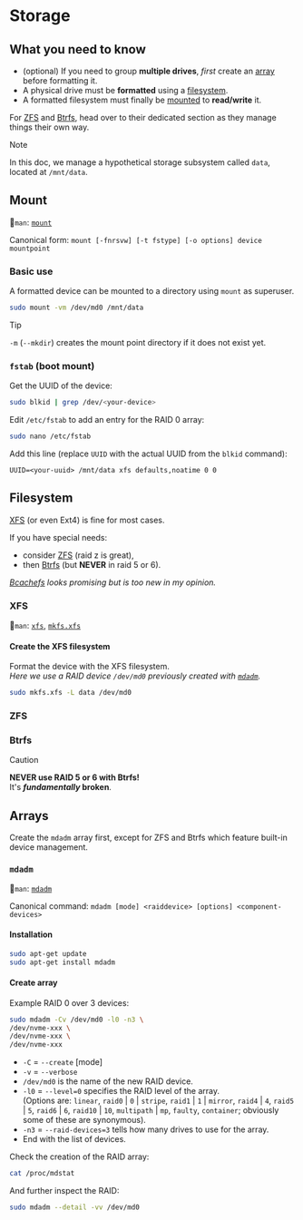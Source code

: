 # Storage

## What you need to know

- (optional) If you need to group **multiple drives**, *first* create an [array](#arrays) before formatting it.
- A physical drive must be **formatted** using a [filesystem](#filesystem).
- A formatted filesystem must finally be [mounted](#mount) to **read/write** it.

For [ZFS](#zfs) and [Btrfs](#btrfs), head over to their dedicated section as they manage things their own way.

> [!Note]
> In this doc, we manage a hypothetical storage subsystem called `data`, located at `/mnt/data`.




## Mount

📘`man`: [`mount`][man-mount]

Canonical form: `mount [-fnrsvw] [-t fstype] [-o options] device mountpoint`



### Basic use

A formatted device can be mounted to a directory using `mount` as superuser.

```bash
sudo mount -vm /dev/md0 /mnt/data
```

> [!Tip]
> `-m` (`--mkdir`) creates the mount point directory if it does not exist yet.

### `fstab` (boot mount)

Get the UUID of the device:

```bash
sudo blkid | grep /dev/<your-device>
```

Edit `/etc/fstab` to add an entry for the RAID 0 array:

```bash
sudo nano /etc/fstab
```

Add this line (replace `UUID` with the actual UUID from the `blkid` command):

```fstab
UUID=<your-uuid> /mnt/data xfs defaults,noatime 0 0
```













## Filesystem

[XFS](#xfs) (or even Ext4) is fine for most cases.

If you have special needs:
- consider [ZFS](#zfs) (raid z is great),
- then [Btrfs](#btrfs) (but **NEVER** in raid 5 or 6).  

*[Bcachefs](https://bcachefs.org/) looks promising but is too new in my opinion.*




### XFS

📘`man`: [`xfs`][man-xfs], [`mkfs.xfs`][man-mkfs.xfs]



#### Create the XFS filesystem

Format the device with the XFS filesystem.  
*Here we use a RAID device `/dev/md0` previously created with [`mdadm`](#mdadm).*

```bash
sudo mkfs.xfs -L data /dev/md0
```











### ZFS










### Btrfs

> [!Caution]
> **NEVER use RAID 5 or 6 with Btrfs!**  
> It's ***fundamentally* broken**.

















## Arrays

Create the `mdadm` array first, except for ZFS and Btrfs which feature built-in device management.



### `mdadm`

📘`man`: [`mdadm`][man-mdadm]

Canonical command: `mdadm [mode] <raiddevice> [options] <component-devices>`

#### Installation

```bash
sudo apt-get update
sudo apt-get install mdadm
```

#### Create array

Example RAID 0 over 3 devices:

```bash
sudo mdadm -Cv /dev/md0 -l0 -n3 \
/dev/nvme-xxx \
/dev/nvme-xxx \
/dev/nvme-xxx
```

- `-C` = `--create` \[mode\]
- `-v` = `--verbose`
- `/dev/md0` is the name of the new RAID device.
- `-l0` = `--level=0` specifies the RAID level of the array.  
  (Options are: `linear`, `raid0` | `0` | `stripe`, `raid1` | `1` | `mirror`, `raid4` | `4`, `raid5` | `5`, `raid6` | `6`, `raid10` | `10`, `multipath` | `mp`, `faulty`, `container`; obviously some of these are synonymous).
- `-n3` = `--raid-devices=3` tells how many drives to use for the array.
- End with the list of devices.

Check the creation of the RAID array:

```bash
cat /proc/mdstat
```

And further inspect the RAID:

```bash
sudo mdadm --detail -vv /dev/md0
```















[man-mount]: https://manpages.ubuntu.com/manpages/noble/en/man8/mount.8.html
[man-xfs]: https://manpages.ubuntu.com/manpages/noble/en/man5/xfs.5.html
[man-mkfs.xfs]: https://manpages.ubuntu.com/manpages/noble/en/man8/mkfs.xfs.8.html
[man-mdadm]: https://manpages.ubuntu.com/manpages/noble/en/man8/mdadm.8.html


<!--
[man-]: 
[man-]: 
-->











